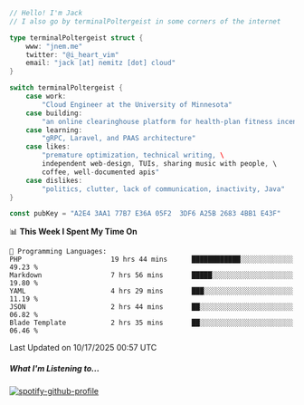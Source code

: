 ```go
// Hello! I'm Jack
// I also go by terminalPoltergeist in some corners of the internet

type terminalPoltergeist struct {
    www: "jnem.me"
    twitter: "@i_heart_vim"
    email: "jack [at] nemitz [dot] cloud"
}

switch terminalPoltergeist {
    case work:
        "Cloud Engineer at the University of Minnesota"
    case building:
        "an online clearinghouse platform for health-plan fitness incentive programs"
    case learning:
        "gRPC, Laravel, and PAAS architecture"
    case likes:
        "premature optimization, technical writing, \
        independent web-design, TUIs, sharing music with people, \
        coffee, well-documented apis"
    case dislikes:
        "politics, clutter, lack of communication, inactivity, Java"
}

const pubKey = "A2E4 3AA1 77B7 E36A 05F2  3DF6 A25B 2683 4BB1 E43F"
```

<!--START_SECTION:waka-->
📊 **This Week I Spent My Time On** 

```text
💬 Programming Languages: 
PHP                      19 hrs 44 mins      ████████████░░░░░░░░░░░░░   49.23 % 
Markdown                 7 hrs 56 mins       █████░░░░░░░░░░░░░░░░░░░░   19.80 % 
YAML                     4 hrs 29 mins       ███░░░░░░░░░░░░░░░░░░░░░░   11.19 % 
JSON                     2 hrs 44 mins       ██░░░░░░░░░░░░░░░░░░░░░░░   06.82 % 
Blade Template           2 hrs 35 mins       ██░░░░░░░░░░░░░░░░░░░░░░░   06.46 % 
```


 Last Updated on 10/17/2025 00:57 UTC
<!--END_SECTION:waka-->

##### What I'm Listening to...

[![spotify-github-profile](https://jnem.me/listening-item?maxAge=2592000)](https://jnem.me/listening)
